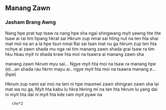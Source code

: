 ## Manang Zawn
### Jasham Brang Awng

Nang hpe prat tup tsaw ra  nang hpe sha 
ngai shingwang myit yawng hte hte
tsaw ai rai tim hpang hkrat sai
Hkrum zup nmai sai 
hting nut na ten hta shai mat moi na an a la hpe 
tsun nmai 
Rai sai tsan mat nu ga hkrum zup ten hta nchye ai zawn shada mu nga 
rai tim manang zawn shada grai tsaw ra tim hku hkau myit ni shada 
kraw hta moi na tsawra ai manang zawn sha 
 
manang zawn hkrum myu sai...
Ngye myit hta moi na tsaw ra manang hpe (e)...an shada rau hkrm mayu ai..
ngye myit hta moi na tsawra manang e...(hpe)


  
   Hkrum zup nami sai moi na lam ni hpe maumwi zawn shingran zawn sha 
   lai mat wa nu ga, 
   Myit hta kabu lu hkra hkring mi na ten hta hkrum lu yang dai ni myit 
   hta dai ni myit hta kde ram myit pyaw na
   
       cho*2